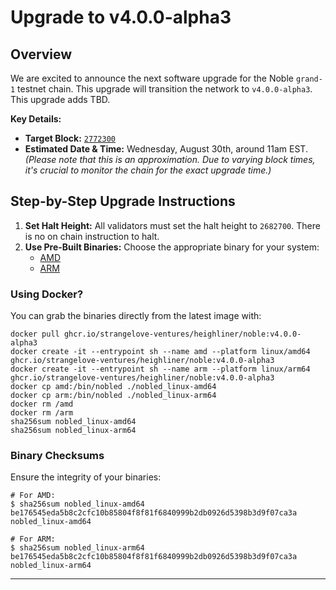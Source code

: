 # Upgrade to v4.0.0-alpha3

## Overview

We are excited to announce the next software upgrade for the Noble `grand-1` testnet chain. This upgrade will transition the network to `v4.0.0-alpha3`. This upgrade adds TBD.

**Key Details:**
- **Target Block:** [`2772300`](https://testnet.mintscan.io/noble-testnet/blocks/2772300)
- **Estimated Date & Time:** Wednesday, August 30th, around 11am EST. *(Please note that this is an approximation. Due to varying block times, it's crucial to monitor the chain for the exact upgrade time.)*

## Step-by-Step Upgrade Instructions

1. **Set Halt Height:** All validators must set the halt height to `2682700`. There is no on chain instruction to halt.
2. **Use Pre-Built Binaries:** Choose the appropriate binary for your system:
   - [AMD](./nobled_linux-amd64)
   - [ARM](./nobled_linux-arm64)


### Using Docker?

You can grab the binaries directly from the latest image with:

```shell
docker pull ghcr.io/strangelove-ventures/heighliner/noble:v4.0.0-alpha3
docker create -it --entrypoint sh --name amd --platform linux/amd64 ghcr.io/strangelove-ventures/heighliner/noble:v4.0.0-alpha3
docker create -it --entrypoint sh --name arm --platform linux/arm64 ghcr.io/strangelove-ventures/heighliner/noble:v4.0.0-alpha3
docker cp amd:/bin/nobled ./nobled_linux-amd64
docker cp arm:/bin/nobled ./nobled_linux-arm64
docker rm /amd
docker rm /arm
sha256sum nobled_linux-amd64
sha256sum nobled_linux-arm64

```

### Binary Checksums

Ensure the integrity of your binaries:

```shell
# For AMD:
$ sha256sum nobled_linux-amd64
be176545eda5b8c2cfc10b85804f8f81f6840999b2db0926d5398b3d9f07ca3a  nobled_linux-amd64

# For ARM:
$ sha256sum nobled_linux-arm64
be176545eda5b8c2cfc10b85804f8f81f6840999b2db0926d5398b3d9f07ca3a  nobled_linux-arm64
```

---
